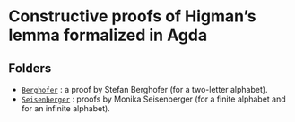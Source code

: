 # Constructive proofs of Higman’s lemma formalized in Agda

## Folders

* [`Berghofer`](Berghofer) : a proof by Stefan Berghofer (for a two-letter alphabet).
* [`Seisenberger`](Seisenberger) : proofs by Monika Seisenberger (for a finite alphabet
  and for an infinite alphabet).


